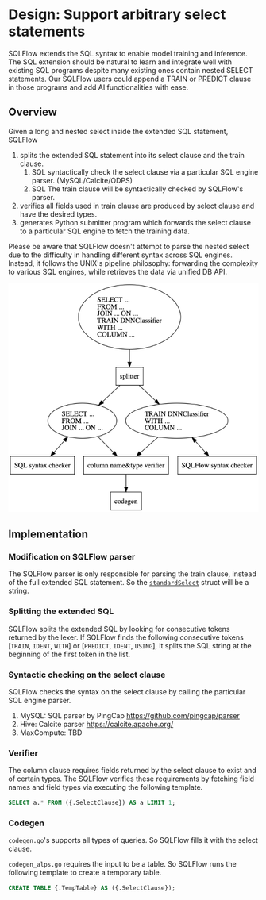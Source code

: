 # Design: Support arbitrary select statements

SQLFlow extends the SQL syntax to enable model training and inference. The SQL extension should be natural to learn and
integrate well with existing SQL programs despite many existing ones contain nested SELECT statements. Our SQLFlow
users could append a TRAIN or PREDICT clause in those programs and add AI functionalities with ease.

## Overview

Given a long and nested select inside the extended SQL statement, SQLFlow

1. splits the extended SQL statement into its select clause and the train clause.
    1. SQL syntactically check the select clause via a particular SQL engine parser. (MySQL/Calcite/ODPS)
    1. SQL The train clause will be syntactically checked by SQLFlow's parser.
1. verifies all fields used in train clause are produced by select clause and have the desired types.
1. generates Python submitter program which forwards the select clause to a particular SQL engine to fetch the training data.

Please be aware that SQLFlow doesn't attempt to parse the nested select due to the difficulty in handling different syntax
across SQL engines. Instead, it follows the UNIX's pipeline philosophy: forwarding the complexity to various SQL engines,
while retrieves the data via unified DB API.

![](figures/arbitrary-select.png)

## Implementation

### Modification on SQLFlow parser

The SQLFlow parser is only responsible for parsing the train clause, instead of the full extended SQL statement. So the
[`standardSelect`](https://github.com/sql-machine-learning/sqlflow/blob/158b098cfecf7b12479171b09c12b877ad3fb00b/sql/sql.y#L66-L71)
struct will be a string.

### Splitting the extended SQL

SQLFlow splits the extended SQL by looking for consecutive tokens returned by the lexer. If SQLFlow finds the following consecutive tokens 
[`TRAIN`, `IDENT`, `WITH`] or [`PREDICT`, `IDENT`, `USING`], it splits the SQL string at the beginning of the first token
in the list.

### Syntactic checking on the select clause

SQLFlow checks the syntax on the select clause by calling the particular SQL engine parser.

1. MySQL: SQL parser by PingCap https://github.com/pingcap/parser
1. Hive: Calcite parser https://calcite.apache.org/
1. MaxCompute: TBD

### Verifier

The column clause requires fields returned by the select clause to exist and of certain types. The SQLFlow verifies these
requirements by fetching field names and field types via executing the following template.

```SQL
SELECT a.* FROM ({.SelectClause}) AS a LIMIT 1;
```

### Codegen

`codegen.go`'s supports all types of queries. So SQLFlow fills it with the select clause.

`codegen_alps.go` requires the input to be a table. So SQLFlow runs the following template to create a temporary table.

```SQL
CREATE TABLE {.TempTable} AS ({.SelectClause});
```
